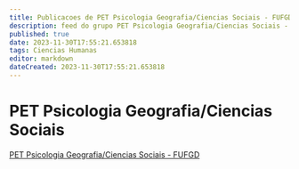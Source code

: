 ```yaml
---
title: Publicacoes de PET Psicologia Geografia/Ciencias Sociais - FUFGD
description: feed do grupo PET Psicologia Geografia/Ciencias Sociais - FUFGD
published: true
date: 2023-11-30T17:55:21.653818
tags: Ciencias Humanas
editor: markdown
dateCreated: 2023-11-30T17:55:21.653818
---
```


# PET Psicologia Geografia/Ciencias Sociais
[PET Psicologia Geografia/Ciencias Sociais - FUFGD](/grupo/156PETPsicologiaGeografiaCienciasSociaisFUFGD.md)